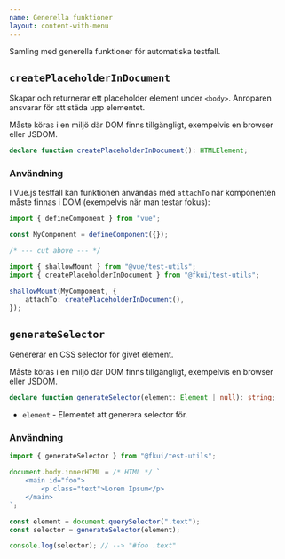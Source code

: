```yaml
---
name: Generella funktioner
layout: content-with-menu
---
```


Samling med generella funktioner för automatiska testfall.

## `createPlaceholderInDocument`

Skapar och returnerar ett placeholder element under `<body>`.
Anroparen ansvarar för att städa upp elementet.

Måste köras i en miljö där DOM finns tillgängligt, exempelvis en browser eller JSDOM.

```ts
declare function createPlaceholderInDocument(): HTMLElement;
```

### Användning

I Vue.js testfall kan funktionen användas med `attachTo` när komponenten måste finnas i DOM (exempelvis när man testar fokus):

```ts
import { defineComponent } from "vue";

const MyComponent = defineComponent({});

/* --- cut above --- */

import { shallowMount } from "@vue/test-utils";
import { createPlaceholderInDocument } from "@fkui/test-utils";

shallowMount(MyComponent, {
    attachTo: createPlaceholderInDocument(),
});
```

## `generateSelector`

Genererar en CSS selector för givet element.

Måste köras i en miljö där DOM finns tillgängligt, exempelvis en browser eller JSDOM.

```ts
declare function generateSelector(element: Element | null): string;
```

- `element` - Elementet att generera selector för.

### Användning

```ts
import { generateSelector } from "@fkui/test-utils";

document.body.innerHTML = /* HTML */ `
    <main id="foo">
        <p class="text">Lorem Ipsum</p>
    </main>
`;

const element = document.querySelector(".text");
const selector = generateSelector(element);

console.log(selector); // --> "#foo .text"
```
